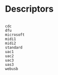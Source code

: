 # Descriptors

```{toctree}

cdc
dfu
microsoft
midi1
midi2
standard
uac1
uac2
uac3
uas3
webusb

```
